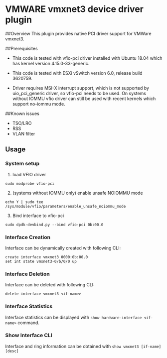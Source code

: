 # VMWARE vmxnet3 device driver plugin

##Overview
This plugin provides native PCI driver support for VMWare vmxnet3.

##Prerequisites
 * This code is tested with vfio-pci driver installed with Ubuntu 18.04 which
has kernel version 4.15.0-33-generic.

 * This code is tested with ESXi vSwitch version 6.0, release build 3620759.

 * Driver requires MSI-X interrupt support, which is not supported by
uio_pci_generic driver, so vfio-pci needs to be used. On systems without IOMMU
vfio driver can still be used with recent kernels which support no-iommu mode.

##Known issues

* TSO/LRO
* RSS
* VLAN filter

## Usage
### System setup

1. load VFIO driver
```
sudo modprobe vfio-pci
```

2. (systems without IOMMU only) enable unsafe NOIOMMU mode
```
echo Y | sudo tee /sys/module/vfio/parameters/enable_unsafe_noiommu_mode
```

3. Bind interface to vfio-pci
```
sudo dpdk-devbind.py --bind vfio-pci 0b:00.0
```

### Interface Creation
Interface can be dynamically created with following CLI:
```
create interface vmxnet3 0000:0b:00.0
set int state vmxnet3-0/b/0/0 up
```

### Interface Deletion
Interface can be deleted with following CLI:
```
delete interface vmxnet3 <if-name>
```

### Interface Statistics
Interface statistics can be displayed with `show hardware-interface <if-name>`
command.

### Show Interface CLI
Interface and ring information can be obtained with
`show vmxnet3 [if-name] [desc]`

